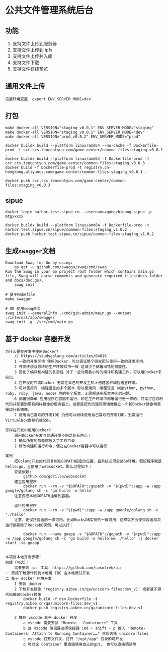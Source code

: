 # 公共文件管理系统后台
## 功能
1. 支持文件上传到服务器
2. 支持文件上传到 ipfs
3. 支持文件上传并入库
4. 支持文件下载
5. 支持文件在线预览


## 通用文件上传
    设置环境变量  export ENV_SERVER_MODE=dev

## 打包
    make docker-all VERSION="staging_v0.0.1" ENV_SERVER_MODE="staging"
    make docker-all VERSION="staging_v0.0.1" ENV_SERVER_MODE="dev"
    make docker-all VERSION="prod_v0.0.2" ENV_SERVER_MODE="prod"

    docker buildx build --platform linux/amd64 --no-cache -f Dockerfile-prod -t ccr.ccs.tencentyun.com/game-center/common-files:staging_v0.0.1 .
    docker buildx build --platform linux/amd64 -f Dockerfile-prod -t ccr.ccs.tencentyun.com/game-center/common-files:staging_v0.0.3 .
    docker build -f Dockerfile-prod -t registry.cn-hongkong.aliyuncs.com/game-center/common-files:staging_v0.0.1 .

    docker push ccr.ccs.tencentyun.com/game-center/common-files:staging_v0.0.3

## sipue
    docker login harbor.test.sipue.cn --username=gongzhigang-sipue -p mtgxxxxx

    docker buildx build --platform linux/amd64 -f Dockerfile-prod -t harbor.test.sipue.cn/sipue/common-files:staging_v1.0.2 .
    docker push harbor.test.sipue.cn/sipue/common-files:staging_v1.0.2

## 生成`swagger`文档
```
Download Swag for Go by using:
    go get -u github.com/swaggo/swag/cmd/swag
Run the Swag in your Go project root folder which contains main.go file, Swag will parse comments and generate required files(docs folder and docs/doc.go).
    swag init
    
# 基于Makefile
make swagger

# OR 使用swag命令
swag init --generalInfo ./cmd/gin-admin/main.go --output ./internal/app/swagger
swag init -g ./src/cmd/main.go

```

## 基于 docker 容器开发
```text
为什么要在开发中使用Docker?
    // https://studygolang.com/articles/04818
    1 一致的开发环境 使用Docker，可以保证整个研发团队使用一致的开发环境。
    2 开发环境与最终的生产环境保持一致 这减少了部署出错的可能性。
    3 简化了编译和构建的复杂性 对于一些动辄数小时的编译和构建工作，可以用Docker来简化。
    4 在开发时只需Docker 无需在自己的开发主机上搭建各种编程语言环境。
    5 可以使用同一编程语言的多个版本 可以使用同一编程语言（如python, python, ruby, ruby, java, node）等的多个版本，无需解决多版本冲突的问题。
    6 部署很简单 应用程序在容器中运行，和在生产环境中部署运行是一样的。只需打包你的代码并部署到带有同样镜像的服务器上，或者是把代码连同原镜像建立一个新Docker镜像再直接运行新镜像。
    7 使用自己喜欢的开发IDE 仍然可以继续使用自己喜欢的开发IDE，无需运行VirtualBox虚拟机或SSH。

怎样在开发中使用Docker?
    采用Docker开发与普通开发不同之处有两点：
    1 确保所有的依赖都放入了工作目录
    2 修改构建和运行命令，使之在Docker容器中可以运行

案例
    把Golang开发的代码复制到GOPATH指定的位置，且系统必须安装Go环境。假设程序就是hello.go，且使用了websocket。那么过程如下：
    安装依赖:
        github.com/gorilla/websocket
    建立应用程序
        docker run --rm -v "$GOPATH":/gopath -v "$(pwd)":/app -w /app google/golang sh -c 'go build -o hello'
    注意要把本地GOPATH挂载到容器。

    运行应用程序
        docker run --rm -v "$(pwd)":/app -w /app google/golang sh -c './hello'
    注意，要保持容器的一直可用，比如RocksDB实例的一直可用，这样就不会使得容器每次运行都删除了RocksDB实例，可以执行：

        docker run --name goapp -v "$GOPATH":/gopath -v "$(pwd)":/app -w /app google/golang sh -c 'go build -o hello && ./hello' || docker start -ia goapp


本项目本地开发步骤：
前提（可选）：
    需要安装 air 工具: https://github.com/cosmtrek/air
一 直接下载源代码到本地用 IDE 这本地调试开发
二 基于 docker 环境开发
    1 安装 docker
    2 下载开发镜像 'registry.aibee.cn/qa/unicorn-files:dev_v1' 或者基于源代码编译docker镜像
        docker build -f dev.Dockerfile -t registry.aibee.cn/qa/unicorn-files:dev_v1 .
        docker push registry.aibee.cn/qa/unicorn-files:dev_v1
    
    3 推荐 vscode 基于 docker 开发
        a vscode 需要安装 "Remote - Containers" 工具
        b 这 vscode 编辑器选择快捷键 Cmd + shift + p 输入 "Remote-Containers: Attach to Running Container……" 然后选择 unicorn-files
        c vscode 打开文件夹，打开 "/opt/app" 目录即可开发
        d 可以这 Container 里直接使用自己的git， 也可以直接调试等
        
     
```

